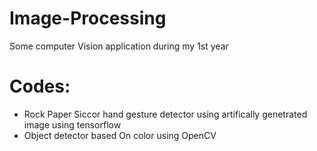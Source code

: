 # Image-Processing
Some computer Vision application during my 1st year 

# Codes:
* Rock Paper Siccor hand gesture detector using artifically genetrated image using tensorflow
* Object detector based On color using OpenCV
